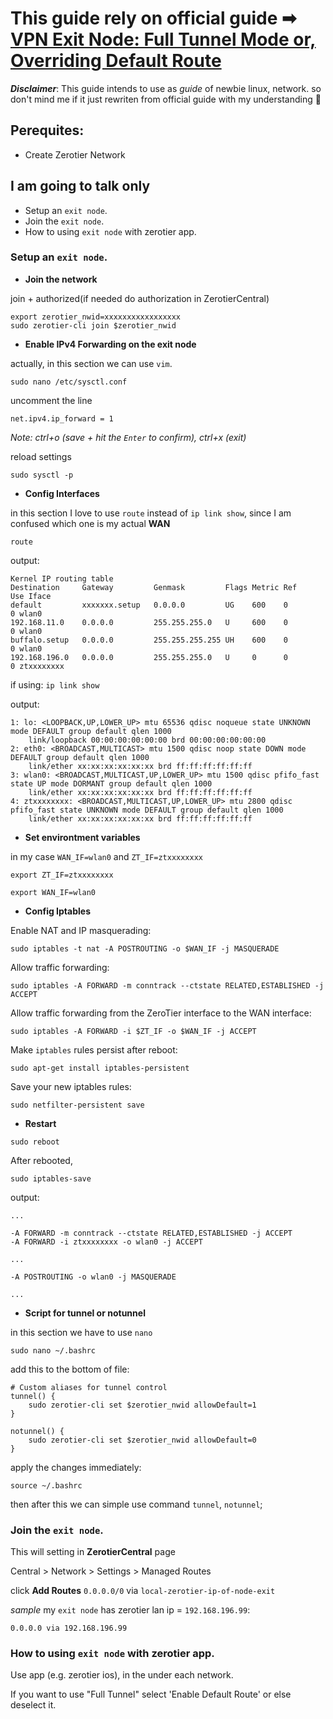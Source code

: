 # This guide rely on official guide ➡ [**VPN Exit Node: Full Tunnel Mode or, Overriding Default Route**](https://docs.zerotier.com/exitnode/)

***Disclaimer***: This guide intends to use as *guide* of newbie linux, network. so don't mind me if it just rewriten from official guide with my understanding 💨


## Perequites:
- Create Zerotier Network


## I am going to talk only 
- Setup an `exit node`.
- Join the `exit node`.
- How to using `exit node` with zerotier app.



### Setup an `exit node`.
- **Join the network**

join + authorized(if needed do authorization in ZerotierCentral)
```
export zerotier_nwid=xxxxxxxxxxxxxxxxx
sudo zerotier-cli join $zerotier_nwid
```
- **Enable IPv4 Forwarding on the exit node**

actually, in this section we can use `vim`.
```
sudo nano /etc/sysctl.conf
```
uncomment the line
```
net.ipv4.ip_forward = 1
```
*Note: ctrl+o (save + hit the `Enter` to confirm), ctrl+x (exit)*

reload settings
```
sudo sysctl -p
```

- **Config Interfaces**

in this section I love to use `route` instead of `ip link show`, since I am confused which one is my actual **WAN**

```
route
```
output:
```
Kernel IP routing table
Destination     Gateway         Genmask         Flags Metric Ref    Use Iface
default         xxxxxxx.setup   0.0.0.0         UG    600    0        0 wlan0
192.168.11.0    0.0.0.0         255.255.255.0   U     600    0        0 wlan0
buffalo.setup   0.0.0.0         255.255.255.255 UH    600    0        0 wlan0
192.168.196.0   0.0.0.0         255.255.255.0   U     0      0        0 ztxxxxxxxx
```
if using: `ip link show`

output: 
```
1: lo: <LOOPBACK,UP,LOWER_UP> mtu 65536 qdisc noqueue state UNKNOWN mode DEFAULT group default qlen 1000
    link/loopback 00:00:00:00:00:00 brd 00:00:00:00:00:00
2: eth0: <BROADCAST,MULTICAST> mtu 1500 qdisc noop state DOWN mode DEFAULT group default qlen 1000
    link/ether xx:xx:xx:xx:xx:xx brd ff:ff:ff:ff:ff:ff
3: wlan0: <BROADCAST,MULTICAST,UP,LOWER_UP> mtu 1500 qdisc pfifo_fast state UP mode DORMANT group default qlen 1000
    link/ether xx:xx:xx:xx:xx:xx brd ff:ff:ff:ff:ff:ff
4: ztxxxxxxxx: <BROADCAST,MULTICAST,UP,LOWER_UP> mtu 2800 qdisc pfifo_fast state UNKNOWN mode DEFAULT group default qlen 1000
    link/ether xx:xx:xx:xx:xx:xx brd ff:ff:ff:ff:ff:ff
```

- **Set environtment variables**

in my case `WAN_IF=wlan0` and `ZT_IF=ztxxxxxxxx`
```
export ZT_IF=ztxxxxxxxx

export WAN_IF=wlan0
```

- **Config Iptables**

Enable NAT and IP masquerading:
```
sudo iptables -t nat -A POSTROUTING -o $WAN_IF -j MASQUERADE
```
Allow traffic forwarding:
```
sudo iptables -A FORWARD -m conntrack --ctstate RELATED,ESTABLISHED -j ACCEPT
```
Allow traffic forwarding from the ZeroTier interface to the WAN interface:
```
sudo iptables -A FORWARD -i $ZT_IF -o $WAN_IF -j ACCEPT
```
Make `iptables` rules persist after reboot:
```
sudo apt-get install iptables-persistent
```
Save your new iptables rules:
```
sudo netfilter-persistent save
```

- **Restart**
```
sudo reboot
```
After rebooted,
```
sudo iptables-save
```
output:
```
...

-A FORWARD -m conntrack --ctstate RELATED,ESTABLISHED -j ACCEPT
-A FORWARD -i ztxxxxxxxx -o wlan0 -j ACCEPT

...

-A POSTROUTING -o wlan0 -j MASQUERADE

...
```

- **Script for tunnel or notunnel**

in this section we have to use `nano`
```
sudo nano ~/.bashrc
```
add this to the bottom of file:
```
# Custom aliases for tunnel control
tunnel() {
    sudo zerotier-cli set $zerotier_nwid allowDefault=1
}

notunnel() {
    sudo zerotier-cli set $zerotier_nwid allowDefault=0
}
```
apply the changes immediately:
```
source ~/.bashrc
```
then after this we can simple use command `tunnel`, `notunnel`;


### Join the `exit node`.

This will setting in **ZerotierCentral** page

Central > Network > Settings > Managed Routes

click **Add Routes** `0.0.0.0/0` via `local-zerotier-ip-of-node-exit` 

*sample* my `exit node` has zerotier lan ip = `192.168.196.99`:
```
0.0.0.0 via 192.168.196.99
```

### How to using `exit node` with zerotier app.
Use app (e.g. zerotier ios), in the under each network.

If you want to use "Full Tunnel" select 'Enable Default Route' or else deselect it.


